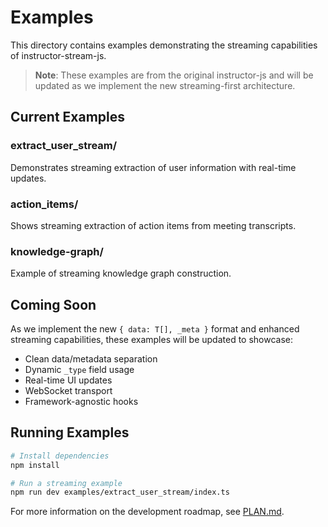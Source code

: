 # Examples

This directory contains examples demonstrating the streaming capabilities of instructor-stream-js.

> **Note**: These examples are from the original instructor-js and will be updated as we implement the new streaming-first architecture.

## Current Examples

### extract_user_stream/
Demonstrates streaming extraction of user information with real-time updates.

### action_items/
Shows streaming extraction of action items from meeting transcripts.

### knowledge-graph/
Example of streaming knowledge graph construction.

## Coming Soon

As we implement the new `{ data: T[], _meta }` format and enhanced streaming capabilities, these examples will be updated to showcase:

- Clean data/metadata separation
- Dynamic `_type` field usage
- Real-time UI updates
- WebSocket transport
- Framework-agnostic hooks

## Running Examples

```bash
# Install dependencies
npm install

# Run a streaming example
npm run dev examples/extract_user_stream/index.ts
```

For more information on the development roadmap, see [PLAN.md](../PLAN.md).